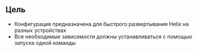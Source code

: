 ## Цель
  + Конфигурация предназначена для быстрого развертывания Helix на разных устройствах
  + Все необходимые зависимости должны устанавливаться с помощью запуска одной команды
